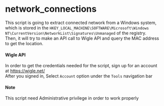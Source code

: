 # network_connections

This script is going to extract connected network from a Windows system, which is stored in the `HKEY_LOCAL_MACHINE\SOFTWARE\Microsoft\Windows NT\CurrentVersion\NetworkList\Signatures\Unmanaged` of the registry.</br>
Then, it will try to make an API call to Wigle API and query the MAC address to get the location.

#### Wigle API
In order to get the credentials needed for the script, sign up for an account at https://wigle.net/</br>
After you signed in, Select `Account` option under the `Tools` navigation bar 


#### Note
This script need Administrative privilege in order to work properly
